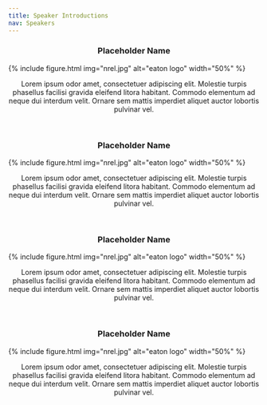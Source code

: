 ```yaml
---
title: Speaker Introductions
nav: Speakers
---
```

<h3 style="text-align: center;">Placeholder Name</h3>

{% include figure.html img="nrel.jpg" alt="eaton logo" width="50%" %}

<p style="text-align: center;">Lorem ipsum odor amet, consectetuer adipiscing elit. Molestie turpis phasellus facilisi gravida eleifend litora habitant. Commodo elementum ad neque dui interdum velit. Ornare sem mattis imperdiet aliquet auctor lobortis pulvinar vel.</p>

<br>

<h3 style="text-align: center;">Placeholder Name</h3>

{% include figure.html img="nrel.jpg" alt="eaton logo" width="50%" %}

<p style="text-align: center;">Lorem ipsum odor amet, consectetuer adipiscing elit. Molestie turpis phasellus facilisi gravida eleifend litora habitant. Commodo elementum ad neque dui interdum velit. Ornare sem mattis imperdiet aliquet auctor lobortis pulvinar vel.</p>
<br>

<h3 style="text-align: center;">Placeholder Name</h3>

{% include figure.html img="nrel.jpg" alt="eaton logo" width="50%" %}

<p style="text-align: center;">Lorem ipsum odor amet, consectetuer adipiscing elit. Molestie turpis phasellus facilisi gravida eleifend litora habitant. Commodo elementum ad neque dui interdum velit. Ornare sem mattis imperdiet aliquet auctor lobortis pulvinar vel.</p>
<br>

<h3 style="text-align: center;">Placeholder Name</h3>

{% include figure.html img="nrel.jpg" alt="eaton logo" width="50%" %}

<p style="text-align: center;">Lorem ipsum odor amet, consectetuer adipiscing elit. Molestie turpis phasellus facilisi gravida eleifend litora habitant. Commodo elementum ad neque dui interdum velit. Ornare sem mattis imperdiet aliquet auctor lobortis pulvinar vel.</p>
<br>